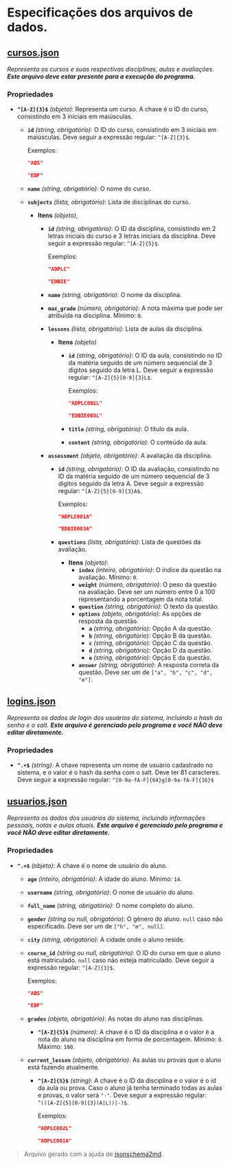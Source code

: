 # Especificações dos arquivos de dados.

## [cursos.json](https://github.com/bpleonardo/PIM01/blob/main/json_schemas/cursos.schema.json)

_Representa os cursos e suas respectivas disciplinas, aulas e avaliações._
_**Este arquivo deve estar presente para a execução do programa.**_

### Propriedades

- **`^[A-Z]{3}$`** _(objeto)_: Representa um curso. A chave é o ID do curso, consistindo em 3 iniciais em maiúsculas.

  - **`id`** _(string, obrigatório)_: O ID do curso, consistindo em 3 iniciais em maiúsculas. Deve seguir a expressão regular: `^[A-Z]{3}$`.

    Exemplos:

    ```json
    "ADS"
    ```

    ```json
    "EDF"
    ```

  - **`name`** _(string, obrigatório)_: O nome do curso.
  - **`subjects`** _(lista, obrigatório)_: Lista de disciplinas do curso.

    - **Itens** _(objeto)_,

      - **`id`** _(string, obrigatório)_: O ID da disciplina, consistindo em 2 letras iniciais do curso e 3 letras iniciais da disciplina. Deve seguir a expressão regular: `^[A-Z]{5}$`.

        Exemplos:

        ```json
        "ADPLC"
        ```

        ```json
        "EDBIE"
        ```

      - **`name`** _(string, obrigatório)_: O nome da disciplina.
      - **`max_grade`** _(número, obrigatório)_: A nota máxima que pode ser atribuída na disciplina. Mínimo: `0`.
      - **`lessons`** _(lista, obrigatório)_: Lista de aulas da disciplina.

        - **Itens** _(objeto)_

          - **`id`** _(string, obrigatório)_: O ID da aula, consistindo no ID da matéria seguido de um número sequencial de 3 digitos seguido da letra L. Deve seguir a expressão regular: `^[A-Z]{5}[0-9]{3}L$`.

            Exemplos:

            ```json
            "ADPLC001L"
            ```

            ```json
            "EDBIE003L"
            ```

          - **`title`** _(string, obrigatório)_: O título da aula.
          - **`content`** _(string, obrigatório)_: O conteúdo da aula.

      - **`assessment`** _(objeto, obrigatório)_: A avaliação da disciplina.

        - **`id`** _(string, obrigatório)_: O ID da avaliação, consistindo no ID da matéria seguido de um número sequencial de 3 digitos seguido da letra A. Deve seguir a expressão regular: `^[A-Z]{5}[0-9]{3}A$`.

          Exemplos:

          ```json
          "ADPLC001A"
          ```

          ```json
          "EDBIE003A"
          ```

        - **`questions`** _(lista, obrigatório)_: Lista de questões da avaliação.
          - **Itens** _(objeto)_:
            - **`index`** _(inteiro, obrigatório)_: O índice da questão na avaliação. Mínimo: `0`.
            - **`weight`** _(número, obrigatório)_: O peso da questão na avaliação. Deve ser um número entre 0 a 100 representando a porcentagem da nota total.
            - **`question`** _(string, obrigatório)_: O texto da questão.
            - **`options`** _(objeto, obrigatório)_: As opções de resposta da questão.
              - **`a`** _(string, obrigatório)_: Opção A da questão.
              - **`b`** _(string, obrigatório)_: Opção B da questão.
              - **`c`** _(string, obrigatório)_: Opção C da questão.
              - **`d`** _(string, obrigatório)_: Opção D da questão.
              - **`e`** _(string, obrigatório)_: Opção E da questão.
            - **`answer`** _(string, obrigatório)_: A resposta correta da questão. Deve ser um de `["a", "b", "c", "d", "e"]`.

## [logins.json](https://github.com/bpleonardo/PIM01/blob/main/json_schemas/logins.schema.json)

_Representa os dados de login dos usuários do sistema, incluindo o hash da senha e o salt._
_**Este arquivo é gerenciado pelo programa e você NÃO deve editar diretamente.**_

### Propriedades

- **`^.+$`** _(string)_: A chave representa um nome de usuário cadastrado no sistema, e o valor é o hash da senha com o salt. Deve ter 81 caracteres. Deve seguir a expressão regular: `^[0-9a-fA-F]{64}g[0-9a-fA-F]{16}$`

## [usuarios.json](https://github.com/bpleonardo/PIM01/blob/main/json_schemas/usuarios.schema.json)

_Representa os dados dos usuários do sistema, incluindo informações pessoais, notas e aulas atuais._
_**Este arquivo é gerenciado pelo programa e você NÃO deve editar diretamente.**_

### Propriedades

- **`^.+$`** _(objeto)_: A chave é o nome de usuário do aluno.

  - **`age`** _(inteiro, obrigatório)_: A idade do aluno. Mínimo: `14`.
  - **`username`** _(string, obrigatório)_: O nome de usuário do aluno.
  - **`full_name`** _(string, obrigatório)_: O nome completo do aluno.
  - **`gender`** _(string ou null, obrigatório)_: O gênero do aluno. `null` caso não especificado. Deve ser um de `["h", "m", null]`.
  - **`city`** _(string, obrigatório)_: A cidade onde o aluno reside.
  - **`course_id`** _(string ou null, obrigatório)_: O ID do curso em que o aluno está matriculado. `null` caso não esteja matriculado. Deve seguir a expressão regular: `^[A-Z]{3}$`.

    Exemplos:

    ```json
    "ADS"
    ```

    ```json
    "EDF"
    ```

  - **`grades`** _(objeto, obrigatório)_: As notas do aluno nas disciplinas.
    - **`^[A-Z]{5}$`** _(número)_: A chave é o ID da disciplina e o valor é a nota do aluno na disciplina em forma de porcentagem. Mínimo: `0`. Máximo: `100`.
  - **`current_lesson`** _(objeto, obrigatório)_: As aulas ou provas que o aluno está fazendo atualmente.

    - **`^[A-Z]{5}$`** _(string)_: A chave é o ID da disciplina e o valor é o id da aula ou prova. Caso o aluno já tenha terminado todas as aulas e provas, o valor será `"-"`. Deve seguir a expressão regular: `^(([A-Z]{5}[0-9]{3}(A|L))|-)$`.

      Exemplos:

      ```json
      "ADPLC002L"
      ```

      ```json
      "ADPLC001A"
      ```

> Arquivo gerado com a ajuda de [jsonschema2md](https://github.com/sbrunner/jsonschema2md/tree/master).
